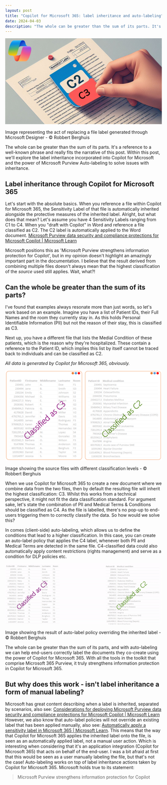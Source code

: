 ```yaml
---
layout: post
title: "Copilot for Microsoft 365: label inheritance and auto-labeling"
date: 2024-04-03
description: "The whole can be greater than the sum of its parts. It's a reference to a well-known phrase and really fits the narrative of this post. Within this post, we'll explore the label inheritance incorporated into Copilot for Microsoft and the power of Microsoft Purview Auto-labeling to solve issues with inheritance."
---
```


![Image representing the act of replacing a file label generated through Microsoft Designer - © Robbert Berghuis](/assets/images/20240403-replacingalabel.png)
<figcaption>Image representing the act of replacing a file label generated through Microsoft Designer - © Robbert Berghuis</figcaption>

The whole can be greater than the sum of its parts. It's a reference to a well-known phrase and really fits the narrative of this post. Within this post, we'll explore the label inheritance incorporated into Copilot for Microsoft and the power of Microsoft Purview Auto-labeling to solve issues with inheritance.

## Label inheritance through Copilot for Microsoft 365
Let's start with the absolute basics. When you reference a file within Copilot for Microsoft 365, the Sensitivity Label of that file is automatically inherited alongside the protective measures of the inherited label. Alright, but what does that mean? Let's assume you have 4 Sensitivity Labels ranging from C1 to C4. When you "draft with Copilot" in Word and reference a file classified as C2. The C2 label is automatically applied to the Word document. [Microsoft Purview data security and compliance protections for Microsoft Copilot | Microsoft Learn](https://learn.microsoft.com/en-us/purview/ai-microsoft-purview)

Microsoft positions this as 'Microsoft Purview strengthens information protection for Copilot', but in my opinion doesn't highlight an amazingly important part in the documentation. I believe that the result derived from combining multiple files doesn't always mean that the highest classification of the _source_ used still applies. Wait, what?!

## Can the whole be greater than the sum of its parts?
I've found that examples always resonate more than just words, so let's work based on an example. Imagine you have a list of Patient IDs, their Full Names and the room they currently stay in. As this holds Personal Identifiable Information (PII) but not the reason of their stay, this is classified as C3.

Next up, you have a different file that lists the Medial Condition of these patients, which is the reason why they're hospitalized. These contain a reference to the Patient ID, which implies this list by itself cannot be traced back to individuals and can be classified as C2.

_All data is generated by Copilot for Microsoft 365, obviously._

![Image showing the source files with different classification levels - © Robbert Berghuis](/assets/images/20240403-filewithclassification.png)
<figcaption>Image showing the source files with different classification levels - © Robbert Berghuis</figcaption>

 When we use Copilot for Microsoft 365 to create a new document where we combine data from the two files, then by default the resulting file will inherit the highest classification: C3. Whilst this works from a technical perspective, it might not fit the data classification standard. For argument sake, let's state the combination of PII and Medical Terms & Conditions should be classified as C4. As the file is labelled, there's no pop-up to end-users triggering them to correctly classify the data. So how would we solve this? 

In comes (client-side) auto-labeling, which allows us to define the conditions that lead to a higher classification. In this case, you can create an auto-label policy that applies the C4 label, whenever both PII and Medical Terms are detected in the same file. C4-classified data could also automatically apply content restrictions (rights management) and serve as a condition for DLP policies etc. 

![Image showing the result of auto-label policy overriding the inherited label - © Robbert Berghuis](/assets/images/20240403-autolabeloverride.gif)
<figcaption>Image showing the result of auto-label policy overriding the inherited label - © Robbert Berghuis</figcaption>

The whole can be greater than the sum of its parts, and with auto-labeling we can help end-users correctly label the documents they co-create using the power of Copilot for Microsoft 365. With all the tools in the toolkit that comprise Microsoft 365 Purview, it truly strengthens information protection in Copilot for Microsoft 365.

## But why does this work - isn't label inheritance a form of manual labeling?
Microsoft has great content describing when a label is inherited, separated by scenarios, also see: [Considerations for deploying Microsoft Purview data security and compliance protections for Microsoft Copilot | Microsoft Learn](https://learn.microsoft.com/en-us/purview/ai-microsoft-purview-considerations#will-an-existing-label-be-overridden-for-sensitivity-label-inheritance) However, we also know that auto-label policies will not override an existing label that has been applied manually, also see: [Automatically apply a sensitivity label in Microsoft 365 | Microsoft Learn](https://learn.microsoft.com/en-us/purview/apply-sensitivity-label-automatically#will-an-existing-label-be-overridden). This means that the way that Copilot for Microsoft 365 applies the inherited label onto the file, is seen as an automatically applied label, not a manual user action. Which is interesting when considering that it's an application integration (Copilot for Microsoft 365) that acts on behalf of the end-user. I was a bit afraid at first that this would be seen as a user manually labeling the file, but that's not the case! Auto-labeling works on top of label inheritance actions taken by Copilot for Microsoft 365. Microsoft holds true to its statement:

> Microsoft Purview strengthens information protection for Copilot 